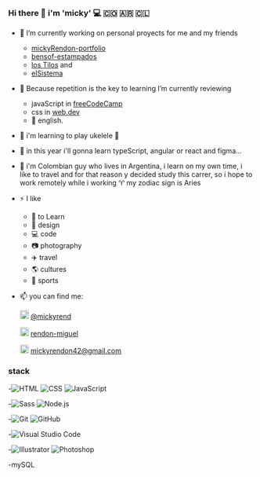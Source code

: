 ### Hi there 👋 i'm 'micky' 💻 🇨🇴 🇦🇷 🇨🇱
- 🔭 I’m currently working on personal proyects for me and my friends
  - [mickyRendon-portfolio](https://mickyrendon.github.io/mickyRendon-portfolio/)
  - [bensof-estampados](https://mickyrendon.github.io/bensof-estampados/)
  - [los Tilos](https://mickyrendon.github.io/LosTilos/) and 
  - [elSistema](https://mickyrendon.github.io/elSistema/)
- 🌱 Because repetition is the key to learning I’m currently reviewing 
  - javaScript in [freeCodeCamp](https://www.freecodecamp.org/)
  - css in [web.dev](https://web.dev/)
  - 🏴󠁧󠁢󠁥󠁮󠁧󠁿 english.
- 🌱 i'm learning to play ukelele 🎸
- 🌱 in this year i'll gonna learn typeScript, angular or react and figma...
- 💬 i'm Colombian guy who lives in Argentina, i learn on my own time, i like to travel and for that reason y decided study this carrer, so i hope to work remotely          while i working
     ♈ my zodiac sign is Aries
- ⚡ I like 
  - 📖 to Learn
  - 🎨 design
  - 💻 code
  - 📷 photography
  - ✈️ travel
  - 🌎 cultures
  - 🏃 sports
  
- 📫 you can find me: 

  <img src="https://cdn.icon-icons.com/icons2/1826/PNG/512/4202000logosocialsocialmediatweettwitter-115688_115613.png" width="18rem" height="18rem"> [@mickyrend](https://twitter.com/mickyrend)
  
  <img src="https://cdn.icon-icons.com/icons2/805/PNG/512/linkedin_icon-icons.com_65929.png" width="18rem" height="18rem">  [rendon-miguel](www.linkedin.com/in/rendon-miguel)
  
  <img src="https://cdn.icon-icons.com/icons2/2631/PNG/512/gmail_new_logo_icon_159149.png" width="18rem" height="18rem">  mickyrendon42@gmail.com
 
### stack
-<img src="https://camo.githubusercontent.com/26a2d44d15ce047495fe82e6f07d5546a18d229326c87837ace066d930ee7385/68747470733a2f2f696d672e736869656c64732e696f2f62616467652f2d48544d4c2d3333333333333f7374796c653d666c6174266c6f676f3d48544d4c35" alt="HTML" data-canonical-src="https://img.shields.io/badge/-HTML-333333?style=flat&amp;logo=HTML5" style="max-width: 100%;">
<img src="https://camo.githubusercontent.com/c38a05ab57aea563f73ae6b4aad7f556faa734d4077a7b52a2081b41ce27da40/68747470733a2f2f696d672e736869656c64732e696f2f62616467652f2d4353532d3333333333333f7374796c653d666c6174266c6f676f3d43535333266c6f676f436f6c6f723d313537324236" alt="CSS" data-canonical-src="https://img.shields.io/badge/-CSS-333333?style=flat&amp;logo=CSS3&amp;logoColor=1572B6" style="max-width: 100%;">
<img src="https://camo.githubusercontent.com/848defb760c0adff4362c04283f254f633ea8eff177c1640b209429d0e3d7627/68747470733a2f2f696d672e736869656c64732e696f2f62616467652f2d4a6176615363726970742d3333333333333f7374796c653d666c6174266c6f676f3d6a617661736372697074" alt="JavaScript" data-canonical-src="https://img.shields.io/badge/-JavaScript-333333?style=flat&amp;logo=javascript" style="max-width: 100%;">

-<img src="https://camo.githubusercontent.com/aa77131cb5a01dded475c3284e08920b3894acfb595288becde627e8ef8a174a/68747470733a2f2f696d672e736869656c64732e696f2f62616467652f536173732d3333333333333f7374796c653d666c6174266c6f676f3d73617373266c6f676f436f6c6f723d70696e6b" alt="Sass" data-canonical-src="https://img.shields.io/badge/Sass-333333?style=flat&amp;logo=sass&amp;logoColor=pink" style="max-width: 100%;">
<img src="https://camo.githubusercontent.com/7659585b1e4c20c318f170a540852bfdb675907e3f70d05dc29cf5bde1081250/68747470733a2f2f696d672e736869656c64732e696f2f62616467652f2d4e6f64652e6a732d3333333333333f7374796c653d666c6174266c6f676f3d6e6f64652e6a73" alt="Node.js" data-canonical-src="https://img.shields.io/badge/-Node.js-333333?style=flat&amp;logo=node.js" style="max-width: 100%;">

-<img src="https://camo.githubusercontent.com/3ea1c940cc08da19f16d17ca0c4704397dac1f12a1bb73f1174ae504c3e80a85/68747470733a2f2f696d672e736869656c64732e696f2f62616467652f2d4769742d3333333333333f7374796c653d666c6174266c6f676f3d676974" alt="Git" data-canonical-src="https://img.shields.io/badge/-Git-333333?style=flat&amp;logo=git" style="max-width: 100%;">
<img src="https://camo.githubusercontent.com/544426317a6c6226b7f6b3367232378ea367aa5001a41da4f302a77f9959909f/68747470733a2f2f696d672e736869656c64732e696f2f62616467652f2d4769744875622d3333333333333f7374796c653d666c6174266c6f676f3d676974687562" alt="GitHub" data-canonical-src="https://img.shields.io/badge/-GitHub-333333?style=flat&amp;logo=github" style="max-width: 100%;">

-<img src="https://camo.githubusercontent.com/194ae9b0be9bfd4caedab16de320d3987f4c144112461590a206262d21eb769b/68747470733a2f2f696d672e736869656c64732e696f2f62616467652f2d56697375616c25323053747564696f253230436f64652d3333333333333f7374796c653d666c6174266c6f676f3d76697375616c2d73747564696f2d636f6465266c6f676f436f6c6f723d303037414343" alt="Visual Studio Code" data-canonical-src="https://img.shields.io/badge/-Visual%20Studio%20Code-333333?style=flat&amp;logo=visual-studio-code&amp;logoColor=007ACC" style="max-width: 100%;">

-<img src="https://camo.githubusercontent.com/5894b337e4f1b104b6e08f6b707eeeba46cd4f7a93ac5d6e68fe9e87eb44242a/68747470733a2f2f696d672e736869656c64732e696f2f62616467652f2d496c6c7573747261746f722d3333333333333f7374796c653d666c6174266c6f676f3d61646f62652d696c6c7573747261746f72" alt="Illustrator" data-canonical-src="https://img.shields.io/badge/-Illustrator-333333?style=flat&amp;logo=adobe-illustrator" style="max-width: 100%;">
<img src="https://camo.githubusercontent.com/85ce6eb93518a6cfd2459c5af92a44ff6e279c0780d57c8cca92816dc550e23e/68747470733a2f2f696d672e736869656c64732e696f2f62616467652f2d50686f746f73686f702d3333333333333f7374796c653d666c6174266c6f676f3d61646f62652d70686f746f73686f70" alt="Photoshop" data-canonical-src="https://img.shields.io/badge/-Photoshop-333333?style=flat&amp;logo=adobe-photoshop" style="max-width: 100%;">

-mySQL
